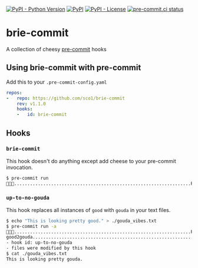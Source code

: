 [![PyPI - Python Version](https://img.shields.io/pypi/pyversions/brie-commit/1.1.0?logo=python&logoColor=FFD43B)](https://pypi.org/project/brie-commit/)
[![PyPI](https://img.shields.io/pypi/v/brie-commit?logo=Python&logoColor=FFD43B)](https://pypi.org/project/brie-commit/)
[![PyPI - License](https://img.shields.io/pypi/l/brie-commit?color=magenta)](https://github.com/sco1/brie-commit/blob/main/LICENSE)
[![pre-commit.ci status](https://results.pre-commit.ci/badge/github/sco1/brie-commit/main.svg)](https://results.pre-commit.ci/latest/github/sco1/brie-commit/main)
# brie-commit
A collection of cheesy [pre-commit](https://pre-commit.com/) hooks

## Using brie-commit with pre-commit
Add this to your `.pre-commit-config.yaml`

```yaml
repos:
-   repo: https://github.com/sco1/brie-commit
    rev: v1.1.0
    hooks:
    -   id: brie-commit
```

## Hooks
### `brie-commit`
This hook doesn't do anything except add cheese to your pre-commit invocation.

```bash
$ pre-commit run
🧀🧀🧀...................................................................Passed
```

### `up-to-no-gouda`
This hook replaces all instances of `good` with `gouda` in your text files.

```bash
$ echo "This is looking pretty good." > ./gouda_vibes.txt
$ pre-commit run -a
🧀🧀🧀...................................................................Passed
good2gouda...............................................................Failed
- hook id: up-to-no-gouda
- files were modified by this hook
$ cat ./gouda_vibes.txt 
This is looking pretty gouda.
```
